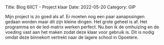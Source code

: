 Title: Blog 6IICT - Project klaar
Date: 2022-05-20
Category: GIP

Mijn project is zo goed als af. Er moeten nog een paar aanapssingen gedaan worden maar dit zijn kleine dingen. Het grote geheel is af. Het programma en de led-matrix werken perfect. Nu ben ik de omhuizing en de voeding vast aan het maken zodat deze klaar voor gebruik is. Dit is nodig omdat deze binnekort vertrekt naar de lagere school in Opoetere. 